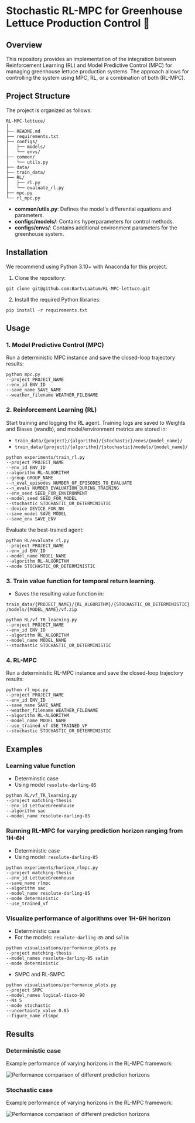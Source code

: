 # Stochastic RL-MPC for Greenhouse Lettuce Production Control 🥬

## Overview

This repository provides an implementation of the integration between Reinforcement Learning (RL) and Model Predictive Control (MPC) for managing greenhouse lettuce production systems. The approach allows for controlling the system using MPC, RL, or a combination of both (RL-MPC).

## Project Structure

The project is organized as follows:

```
RL-MPC-lettuce/
│
├── README.md
├── requirements.txt
├── configs/
│   ├── models/
│   └── envs/
├── common/
│   └── utils.py
├── data/
├── train_data/
├── RL/
│   ├── rl.py
│   └── evaluate_rl.py
├── mpc.py
└── rl_mpc.py
```

- **common/utils.py**: Defines the model's differential equations and parameters.
- **configs/models/**: Contains hyperparameters for control methods.
- **configs/envs/**: Contains additional environment parameters for the greenhouse system.

## Installation

We recommend using Python 3.10+ with Anaconda for this project.

1. Clone the repository:
```shell
git clone git@github.com:BartvLaatum/RL-MPC-lettuce.git
```

2. Install the required Python libraries:
```shell
pip install -r requirements.txt
```

## Usage

### 1. Model Predictive Control (MPC)

Run a deterministic MPC instance and save the closed-loop trajectory results:

```shell
python mpc.py 
--project PROJECT_NAME
--env_id ENV_ID
--save_name SAVE_NAME
--weather_filename WEATHER_FILENAME
```

### 2. Reinforcement Learning (RL)

Start training and logging the RL agent. Training logs are saved to Weights and Biases (wandb), and model/environment metrics are stored in:

- `train_data/{project}/{algorithm}/{stochastic}/envs/{model_name}/`
- `train_data/{project}/{algorithm}/{stochastic}/models/{model_name}/`

```shell
python experiments/train_rl.py
--project PROJECT_NAME
--env_id ENV_ID
--algorithm RL-ALGORITHM
--group GROUP_NAME
--n_eval_episodes NUMBER_OF_EPISODES_TO_EVALUATE
--n_evals NUMBER_EVALUATION_DURING_TRAINING
--env_seed SEED_FOR_ENVIRONMENT
--model_seed SEED_FOR_MODEL
--stochastic STOCHASTIC_OR_DETERMINISTIC
--device DEVICE_FOR_NN
--save_model SAVE_MODEL
--save_env SAVE_ENV
```

Evaluate the best-trained agent:

```shell
python RL/evaluate_rl.py
--project PROJECT_NAME
--env_id ENV_ID
--model_name MODEL_NAME
--algorithm RL-ALGORITHM
--mode STOCHASTIC_OR_DETERMINISTIC
```

### 3. Train value function for temporal return learning.

- Saves the resulting value function in:

`train_data/{PROJECT_NAME}/{RL_ALGORITHM}/{STOCHASTIC_OR_DETERMINISTIC}/models/{MODEL_NAME}/vf.zip`

```shell
python RL/vf_TR_learning.py 
--project PROJECT_NAME
--env_id ENV_ID
--algorithm RL_ALGORITHM
--model_name MODEL_NAME
--stochastic STOCHASTIC_OR_DETERMINISTIC
```

### 4. RL-MPC

Run a deterministic RL-MPC instance and save the closed-loop trajectory results:

```shell
python rl_mpc.py 
--project PROJECT_NAME
--env_id ENV_ID
--save_name SAVE_NAME
--weather_filename WEATHER_FILENAME
--algorithm RL-ALGORITHM
--model_name MODEL_NAME
--use_trained_vf USE_TRAINED_VF
--stochastic STOCHASTIC_OR_DETERMINISTIC
```

## Examples


### Learning value function
- Determinstic case
- Using model `resolute-darling-85`
```shell
python RL/vf_TR_learning.py 
--project matching-thesis
--env_id LettuceGreenhouse
--algorithm sac
--model_name resolute-darling-85
```

### Running RL-MPC for varying prediction horizon ranging from 1H-6H

- Deterministic case
- Using model: `resolute-darling-85`
```shell
python experiments/horizon_rlmpc.py
--project matching-thesis
--env_id LettuceGreenhouse
--save_name rlmpc
--algorithm sac
--model_name resolute-darling-85
--mode deterministic
--use_trained_vf
```


### Visualize performance of algorithms over 1H-6H horizon
- Deterministic case
- For the models: `resolute-darling-85` and `salim`

```shell
python visualisations/performance_plots.py 
--project matching-thesis 
--model_names resolute-darling-85 salim 
--mode deterministic
```

- SMPC and RL-SMPC
```shell
python visualisations/performance_plots.py 
--project SMPC 
--model_names logical-disco-90 
--Ns 5 
--mode stochastic 
--uncertainty_value 0.05 
--figure_name rlsmpc
```
## Results

### Deterministic case
Example performance of varying horizons in the RL-MPC framework:

![Performance comparison of different prediction horizons](figures/matching-thesis/deterministic/rl-tanh-relu-thesis-mpc-v4.png)


### Stochastic case
Example performance of varying horizons in the RL-MPC framework:

![Performance comparison of different prediction horizons](figures/matching-thesis/stochastic/thesis-agent.png)
